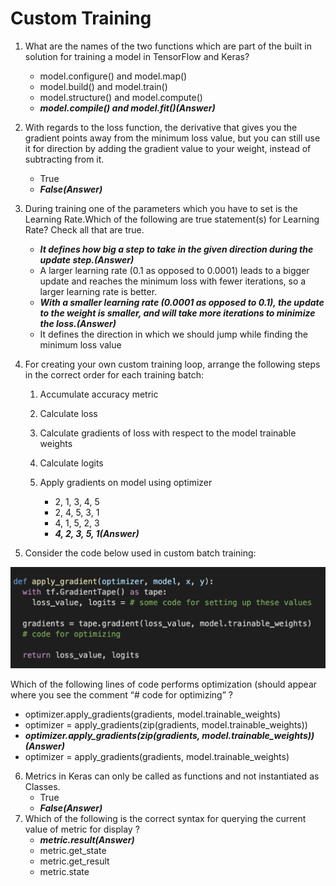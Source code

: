 # Custom Training

1. What are the names of the two functions which are part of the built in solution for training a model in TensorFlow and Keras?
   - model.configure() and model.map()
   - model.build() and model.train()
   - model.structure() and model.compute()
   - **_model.compile() and model.fit()(Answer)_**
2. With regards to the loss function, the derivative that gives you the gradient points away from the minimum loss value, but you can still use it for direction by adding the
   gradient value to your weight, instead of subtracting from it.

   - True
   - **_False(Answer)_**

3. During training one of the parameters which you have to set is the Learning Rate.Which of the following are true statement(s) for Learning Rate? Check all that are true.

   - **_It defines how big a step to take in the given direction during the update step.(Answer)_**
   - A larger learning rate (0.1 as opposed to 0.0001) leads to a bigger update and reaches the minimum loss with fewer iterations, so a larger learning rate is better.
   - **_With a smaller learning rate (0.0001 as opposed to 0.1), the update to the weight is smaller, and will take more iterations to minimize the loss.(Answer)_**
   - It defines the direction in which we should jump while finding the minimum loss value

4. For creating your own custom training loop, arrange the following steps in the correct order for each training batch:

   1. Accumulate accuracy metric
   1. Calculate loss
   1. Calculate gradients of loss with respect to the model trainable weights
   1. Calculate logits
   1. Apply gradients on model using optimizer

      - 2, 1, 3, 4, 5
      - 2, 4, 5, 3, 1
      - 4, 1, 5, 2, 3
      - **_4, 2, 3, 5, 1(Answer)_**

5. Consider the code below used in custom batch training:
<p align="center">
<img src="fa73cc3a-f2c7-4faf-aa77-b4ba48807232image1.png">
   </p>

Which of the following lines of code performs optimization (should appear where you see the comment “# code for optimizing” ?

- optimizer.apply_gradients(gradients, model.trainable_weights)
- optimizer = apply_gradients(zip(gradients, model.trainable_weights))
- **_optimizer.apply_gradients(zip(gradients, model.trainable_weights))(Answer)_**
- optimizer = apply_gradients(gradients, model.trainable_weights)

6. Metrics in Keras can only be called as functions and not instantiated as Classes.
   - True
   - **_False(Answer)_**
7. Which of the following is the correct syntax for querying the current value of metric for display ?
   - **_metric.result(Answer)_**
   - metric.get_state
   - metric.get_result
   - metric.state
